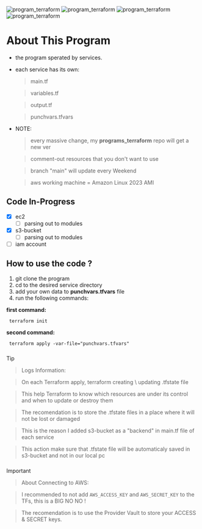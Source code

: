 ![program_terraform](https://img.shields.io/badge/WORKING%20MACHINES-Ubuntu%20&%20Manjaro-purple)
![program_terraform](https://img.shields.io/badge/PROGRAM_TERRAFORM%20VERSION-1.0.2-purple)
![program_terraform](https://img.shields.io/badge/CHANGELOG%20STATUS-%20Added-purple)
![program_terraform](https://img.shields.io/badge/PROVIDER%20-AWS-purple)


# About This Program
- the program sperated by services.
- each service has its own:
	> main.tf

	> variables.tf 

	> output.tf

	> punchvars.tfvars

- NOTE:   
	> every massive change, my **programs_terraform** repo will get a new ver

	> comment-out resources that you don't want to use

	> branch "main" will update every Weekend

	> aws working machine = Amazon Linux 2023 AMI

## Code In-Progress
- [x] ec2
	- [ ] parsing out to modules
- [x] s3-bucket
	- [ ] parsing out to modules
- [ ] iam account

## How to use the code ?
1. git clone the program
2. cd to the desired service directory
3. add your own data to **punchvars.tfvars** file
4. run the following commands:
	
**first command:**
```
 terraform init
```

**second command:** 
```
 terraform apply -var-file="punchvars.tfvars"
```

### 

> [!TIP]
> 
>> Logs Information:
>
>> On each Terraform apply, terraform creating \ updating .tfstate file
> 
>> This help Terraform to know which resources are under its control and when to update or destroy them
> 
>> The recomendation is to store the .tfstate files in a place where it will not be lost or damaged
>
>> This is the reason I added s3-bucket as a "backend" in main.tf file of each service
>
>> This action make sure that .tfstate file will be automaticaly saved in s3-bucket and not in our local pc

### 

> [!IMPORTANT]
>
>> About Connecting to AWS:
>
>
>> I recommended to not add `AWS_ACCESS_KEY` and `AWS_SECRET_KEY` to the TFs, this is a BIG NO NO !
>
>> The recomendation is to use the Provider Vault to store your ACCESS & SECRET keys.

